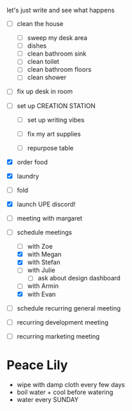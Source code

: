 let's just write and see what happens


- [ ] clean the house
	- [ ] sweep my desk area
	- [ ] dishes
	- [ ] clean bathroom sink
	- [ ] clean toilet
	- [ ] clean bathroom floors
	- [ ] clean shower

- [ ] fix up desk in room

- [ ] set up CREATION STATION
	- [ ] set up writing vibes
	- [ ] fix my art supplies
	- [ ] repurpose table


- [x] order food
- [x] laundry
- [ ] fold
- [x] launch UPE discord!



- [ ] meeting with margaret
- [ ] schedule meetings
	- [ ] with Zoe
	- [x] with Megan
	- [x] with Stefan
	- [ ] with Julie
		- [ ] ask about design dashboard
	- [ ] with Armin
	- [x] with Evan
- [ ] schedule recurring general meeting
- [ ] recurring development meeting
- [ ] recurring marketing meeting





# Peace Lily

- wipe with damp cloth every few days
- boil water + cool before watering
- water every SUNDAY